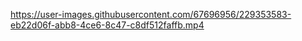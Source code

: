 

https://user-images.githubusercontent.com/67696956/229353583-eb22d06f-abb8-4ce6-8c47-c8df512faffb.mp4

